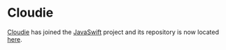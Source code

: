 Cloudie
=======

[Cloudie](http://cloudie.javaswift.org) has joined the [JavaSwift](http://javaswift.org/) project and its repository is now located [here](https://github.com/javaswift/cloudie).

